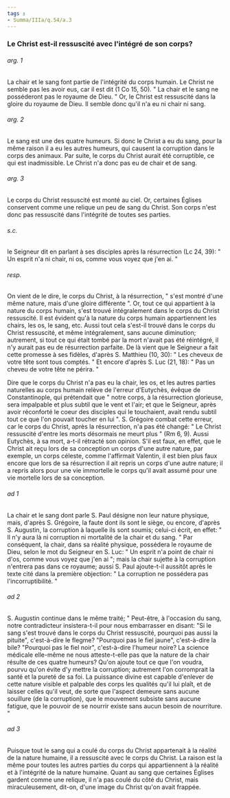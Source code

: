 ```yaml
---
tags : 
- Summa/IIIa/q.54/a.3
---
```


### Le Christ est-il ressuscité avec l'intégré de son corps?

###### arg. 1
La chair et le sang font partie de l'intégrité du corps humain. Le Christ ne semble pas les avoir eus, car il est dit (1 Co 15, 50). " La chair et le sang ne posséderont pas le royaume de Dieu. " Or, le Christ est ressuscité dans la gloire du royaume de Dieu. Il semble donc qu'il n'a eu ni chair ni sang. 

###### arg. 2
Le sang est une des quatre humeurs. Si donc le Christ a eu du sang, pour la même raison il a eu les autres humeurs, qui causent la corruption dans le corps des animaux. Par suite, le corps du Christ aurait été corruptible, ce qui est inadmissible. Le Christ n'a donc pas eu de chair et de sang. 

###### arg. 3
Le corps du Christ ressuscité est monté au ciel. Or, certaines Églises conservent comme une relique un peu de sang du Christ. Son corps n'est donc pas ressuscité dans l'intégrité de toutes ses parties. 

###### s.c.
le Seigneur dit en parlant à ses disciples après la résurrection (Lc 24, 39): " Un esprit n'a ni chair, ni os, comme vous voyez que j'en ai. " 

###### resp.
On vient de le dire, le corps du Christ, à la résurrection, " s'est montré d'une même nature, mais d'une gloire différente ". Or, tout ce qui appartient à la nature du corps humain, s'est trouvé intégralement dans le corps du Christ ressuscité. Il est évident qu'à la nature du corps humain appartiennent les chairs, les os, le sang, etc. Aussi tout cela s'est-il trouvé dans le corps du Christ ressuscité, et même intégralement, sans aucune diminution; autrement, si tout ce qui était tombé par la mort n'avait pas été réintégré, il n'y aurait pas eu de résurrection parfaite. De là vient que le Seigneur a fait cette promesse à ses fidèles, d'après S. Matthieu (10, 30): " Les cheveux de votre tête sont tous comptés. " Et encore d'après S. Luc (21, 18): " Pas un cheveu de votre tête ne périra. " 

Dire que le corps du Christ n'a pas eu la chair, les os, et les autres parties naturelles au corps humain relève de l'erreur d'Eutychès, évêque de Constantinople, qui prétendait que " notre corps, à la résurrection glorieuse, sera impalpable et plus subtil que le vent et l'air; et que le Seigneur, après avoir réconforté le coeur des disciples qui le touchaient, avait rendu subtil tout ce que l'on pouvait toucher en lui ". S. Grégoire combat cette erreur, car le corps du Christ, après la résurrection, n'a pas été changé: " Le Christ ressuscité d'entre les morts désormais ne meurt plus " (Rm 6, 9). Aussi Eutychès, à sa mort, a-t-il rétracté son opinion. S'il est faux, en effet, que le Christ ait reçu lors de sa conception un corps d'une autre nature, par exemple, un corps céleste, comme l'affirmait Valentin, il est bien plus faux encore que lors de sa résurrection il ait repris un corps d'une autre nature; il a repris alors pour une vie immortelle le corps qu'il avait assumé pour une vie mortelle lors de sa conception. 

###### ad 1
La chair et le sang dont parle S. Paul désigne non leur nature physique, mais, d'après S. Grégoire, la faute dont ils sont le siège, ou encore, d'après S. Augustin, la corruption à laquelle ils sont soumis; celui-ci écrit, en effet: " Il n'y aura là ni corruption ni mortalité de la chair et du sang. " Par conséquent, la chair, dans sa réalité physique, possédera le royaume de Dieu, selon le mot du Seigneur en S. Luc: " Un esprit n'a point de chair ni d'os, comme vous voyez que j'en ai "; mais la chair sujette à la corruption n'entrera pas dans ce royaume; aussi S. Paul ajoute-t-il aussitôt après le texte cité dans la première objection: " La corruption ne possédera pas l'incorruptibilité. " 

###### ad 2
S. Augustin continue dans le même traité; " Peut-être, à l'occasion du sang, notre contradicteur insistera-t-il pour nous embarrasser en disant: "Si le sang s'est trouvé dans le corps du Christ ressuscité, pourquoi pas aussi la pituite", c'est-à-dire le flegme? "Pourquoi pas le fiel jaune", c'est-à-dire la bile? "Pourquoi pas le fiel noir", c'est-à-dire l'humeur noire? La science médicale elle-même ne nous atteste-t-elle pas que la nature de la chair résulte de ces quatre humeurs? Qu'on ajoute tout ce que l'on voudra, pourvu qu'on évite d'y mettre la corruption; autrement l'on corromprait la santé et la pureté de sa foi. La puissance divine est capable d'enlever de cette nature visible et palpable des corps les qualités qu'il lui plaît, et de laisser celles qu'il veut, de sorte que l'aspect demeure sans aucune souillure (de la corruption), que le mouvement subsiste sans aucune fatigue, que le pouvoir de se nourrir existe sans aucun besoin de nourriture. " 

###### ad 3
Puisque tout le sang qui a coulé du corps du Christ appartenait à la réalité de la nature humaine, il a ressuscité avec le corps du Christ. La raison est la même pour toutes les autres parties du corps qui appartiennent à la réalité et à l'intégrité de la nature humaine. Quant au sang que certaines Églises gardent comme une relique, il n'a pas coulé du côté du Christ, mais miraculeusement, dit-on, d'une image du Christ qu'on avait frappée. 

